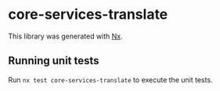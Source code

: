 # core-services-translate

This library was generated with [Nx](https://nx.dev).

## Running unit tests

Run `nx test core-services-translate` to execute the unit tests.
